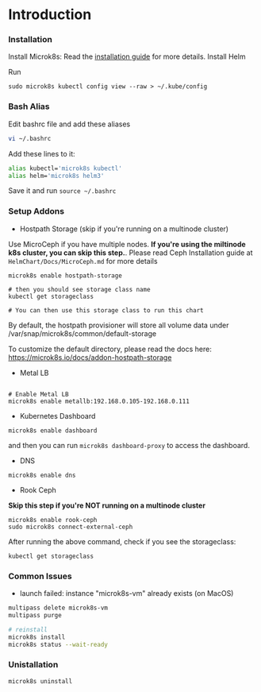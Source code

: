 # Introduction


### Installation

Install Microk8s: Read the [installation guide](https://microk8s.io/docs) for more details.
Install Helm

Run 

```
sudo microk8s kubectl config view --raw > ~/.kube/config
```


### Bash Alias

Edit bashrc file and add these aliases

```bash
vi ~/.bashrc
```


Add these lines to it: 


```bash
alias kubectl='microk8s kubectl'
alias helm='microk8s helm3'
```

Save it and run `source ~/.bashrc`

### Setup Addons

- Hostpath Storage (skip if you're running on a multinode cluster)

Use MicroCeph if you have multiple nodes. **If you're using the miltinode k8s cluster, you can skip this step.**. Please read Ceph Installation guide at `HelmChart/Docs/MicroCeph.md` for more details 

```
microk8s enable hostpath-storage

# then you should see storage class name 
kubectl get storageclass

# You can then use this storage class to run this chart
```

By default, the hostpath provisioner will store all volume data under /var/snap/microk8s/common/default-storage

To customize the default directory, please read the docs here: https://microk8s.io/docs/addon-hostpath-storage


- Metal LB

```

# Enable Metal LB
microk8s enable metallb:192.168.0.105-192.168.0.111
```

- Kubernetes Dashboard

```
microk8s enable dashboard
```

and then you can run `microk8s dashboard-proxy` to access the dashboard.


- DNS

```
microk8s enable dns
```

- Rook Ceph

**Skip this step if you're NOT running on a multinode cluster**

```
microk8s enable rook-ceph
sudo microk8s connect-external-ceph
```

After running the above command, check if you see the storageclass:

```
kubectl get storageclass
```

### Common Issues

- launch failed: instance "microk8s-vm" already exists (on MacOS)

```bash
multipass delete microk8s-vm
multipass purge

# reinstall
microk8s install
microk8s status --wait-ready
```


### Unistallation

```bash
microk8s uninstall
```